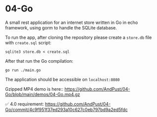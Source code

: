 # 04-Go
A small rest application for an internet store written in Go in echo framework, using gorm to handle the SQLite database.

To run the app, after cloning the repository please create a `store.db` file with `create.sql` script:

`sqlite3 store.db < create.sql`

After that run the Go compilation:

`go run ./main.go`

The application should be accessible on `localhost:8080`

Gzipped MP4 demo is here:: https://github.com/AndPust/04-Go/blob/main/demos/04-Go.mp4.gz
 
✅ 4.0 requirement: https://github.com/AndPust/04-Go/commit/4c9f951f37ed293a10c627c0eb797bd9a2ed5fdc 